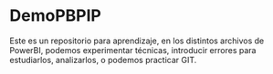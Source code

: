 # DemoPBPIP

Este es un repositorio para aprendizaje, en los distintos archivos de PowerBI, podemos experimentar técnicas, introducir errores para estudiarlos, analizarlos, o podemos practicar GIT.

